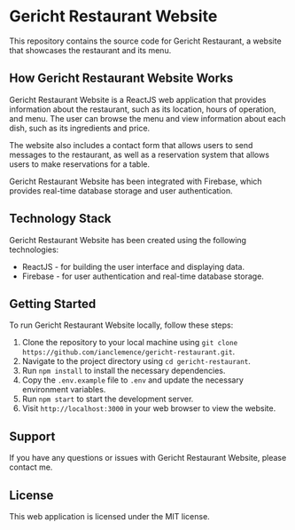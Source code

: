# Gericht Restaurant Website

This repository contains the source code for Gericht Restaurant, a website that showcases the restaurant and its menu.

## How Gericht Restaurant Website Works

Gericht Restaurant Website is a ReactJS web application that provides information about the restaurant, such as its location, hours of operation, and menu. The user can browse the menu and view information about each dish, such as its ingredients and price.

The website also includes a contact form that allows users to send messages to the restaurant, as well as a reservation system that allows users to make reservations for a table.

Gericht Restaurant Website has been integrated with Firebase, which provides real-time database storage and user authentication.

## Technology Stack

Gericht Restaurant Website has been created using the following technologies:

* ReactJS - for building the user interface and displaying data.
* Firebase - for user authentication and real-time database storage.

## Getting Started

To run Gericht Restaurant Website locally, follow these steps:

1. Clone the repository to your local machine using `git clone https://github.com/ianclemence/gericht-restaurant.git`.
2. Navigate to the project directory using `cd gericht-restaurant`.
3. Run `npm install` to install the necessary dependencies.
4. Copy the `.env.example` file to `.env` and update the necessary environment variables.
5. Run `npm start` to start the development server.
6. Visit `http://localhost:3000` in your web browser to view the website.

## Support

If you have any questions or issues with Gericht Restaurant Website, please contact me.

## License

This web application is licensed under the MIT license.

